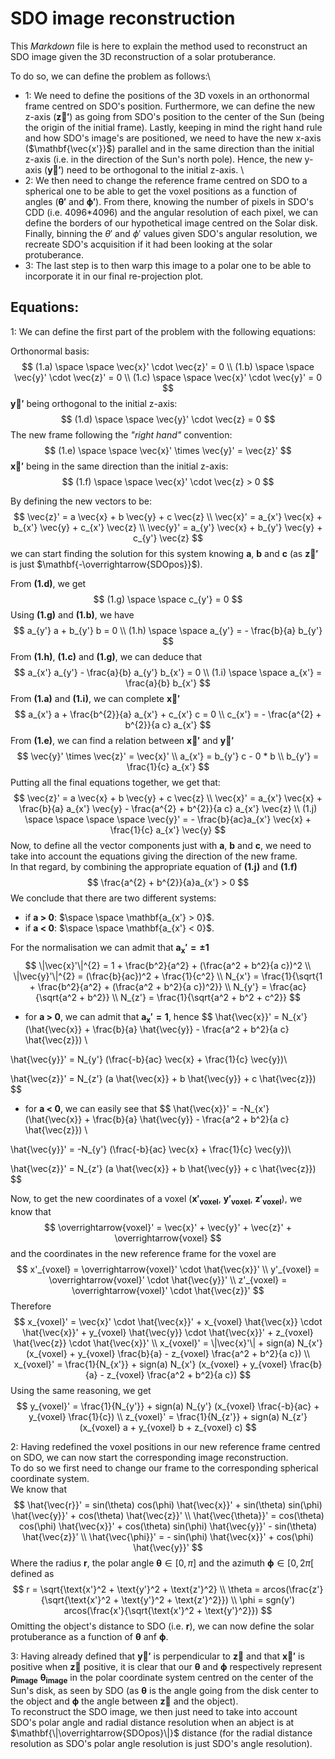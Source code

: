 # SDO image reconstruction

This *Markdown* file is here to explain the method used to reconstruct an SDO image given the 3D reconstruction of a solar protuberance. 

To do so, we can define the problem as follows:\
 - 1: We need to define the positions of the 3D voxels in an orthonormal frame centred on SDO's position. Furthermore, we can define the new z-axis ($\mathbf{\vec{z}'}$) as going from 
SDO's position to the center of the Sun (being the origin of the initial frame). Lastly, keeping in mind the right hand rule and how SDO's image's are positioned, we need
to have the new x-axis ($\mathbf{\vec{x'}}$) parallel and in the same direction than the initial z-axis (i.e. in the direction of the Sun's north pole). Hence, the new y-axis ($\mathbf{\vec{y}'}$) need to be orthogonal to the initial z-axis. \
 - 2: We then need to change the reference frame centred on SDO to a spherical one to be able to get the voxel positions as a function of angles ($\mathbf{\theta'}$ and $\mathbf{\phi'}$). From there, knowing the number of pixels in SDO's CDD (i.e. 4096*4096) and the angular resolution of each pixel, we can define the borders of our hypothetical image
centred on the Solar disk. Finally, binning the $\theta'$ and $\phi'$ values given SDO's angular resolution, we recreate SDO's acquisition if it had been looking at the solar protuberance. 
 - 3: The last step is to then warp this image to a polar one to be able to incorporate it in our final re-projection plot.


## Equations:

1: We can define the first part of the problem with the following equations:

Orthonormal basis:
$$
(1.a) \space \space \vec{x}' \cdot \vec{z}' = 0 \\
(1.b) \space \space \vec{y}' \cdot \vec{z}' = 0 \\
(1.c) \space \space \vec{x}' \cdot \vec{y}' = 0
$$
$\mathbf{\vec{y}'}$ being orthogonal to the initial z-axis:
$$
(1.d) \space \space \vec{y}' \cdot \vec{z} = 0
$$
The new frame following the *"right hand"* convention:
$$
(1.e) \space \space \vec{x}' \times \vec{y}' = \vec{z}'
$$
$\mathbf{\vec{x}'}$ being in the same direction than the initial z-axis:
$$
(1.f) \space \space \vec{x}' \cdot \vec{z} > 0
$$

By defining the new vectors to be: 
$$
\vec{z}' = a \vec{x} + b \vec{y} + c \vec{z} \\ 
\vec{x}' = a_{x'} \vec{x} + b_{x'} \vec{y} + c_{x'} \vec{z} \\
\vec{y}' = a_{y'} \vec{x} + b_{y'} \vec{y} + c_{y'} \vec{z}
$$
we can start finding the solution for this system knowing **a**, **b** and **c** (as $\mathbf{\vec{z}'}$ is just $\mathbf{-\overrightarrow{SDOpos}}$).

From **(1.d)**, we get
$$
(1.g) \space \space c_{y'} = 0
$$
Using **(1.g)** and **(1.b)**, we have
$$
a_{y'} a + b_{y'} b = 0 \\ 
(1.h) \space \space a_{y'} = - \frac{b}{a} b_{y'}
$$
From **(1.h)**, **(1.c)** and **(1.g)**, we can deduce that
$$
a_{x'} a_{y'} - \frac{a}{b} a_{y'} b_{x'} = 0 \\
(1.i) \space \space a_{x'} = \frac{a}{b} b_{x'}
$$
From **(1.a)** and **(1.i)**, we can complete $\mathbf{\vec{x}'}$
$$
a_{x'} a + \frac{b^{2}}{a} a_{x'} + c_{x'} c = 0 \\
c_{x'} = - \frac{a^{2} + b^{2}}{a c} a_{x'}
$$
From **(1.e)**, we can find a relation between $\mathbf{\vec{x}'}$ and $\mathbf{\vec{y}'}$
$$
\vec{y}' \times \vec{z}' = \vec{x}' \\
a_{x'} = b_{y'} c - 0 * b \\
b_{y'} = \frac{1}{c} a_{x'} 
$$
Putting all the final equations together, we get that:
$$
\vec{z}' = a \vec{x} + b \vec{y} + c \vec{z} \\
\vec{x}' = a_{x'} \vec{x} + \frac{b}{a} a_{x'} \vec{y} - \frac{a^{2} + b^{2}}{a c} a_{x'} \vec{z} \\
(1.j) \space \space \space \space \vec{y}' = - \frac{b}{ac}a_{x'} \vec{x} + \frac{1}{c} a_{x'} \vec{y}
$$
Now, to define all the vector components just with **a**, **b** and **c**, we need to take into account the equations giving the direction of the new frame. \
In that regard, by combining the appropriate equation of **(1.j)** and **(1.f)**
$$
\frac{a^{2} + b^{2}}{a}a_{x'} > 0
$$
We conclude that there are two different systems:
 - if **a > 0**: $\space \space \mathbf{a_{x'} > 0}$.
 - if **a < 0**: $\space \space \mathbf{a_{x'} < 0}$.

For the normalisation we can admit that $\mathbf{a_x' = \pm 1}$
$$
\|\vec{x}'\|^{2} = 1 + \frac{b^2}{a^2} + (\frac{a^2 + b^2}{a c})^2 \\
\|\vec{y}'\|^{2} = (\frac{b}{ac})^2 + \frac{1}{c^2} \\
N_{x'} = \frac{1}{\sqrt{1 + \frac{b^2}{a^2} + (\frac{a^2 + b^2}{a c})^2}} \\
N_{y'} = \frac{ac}{\sqrt{a^2 + b^2}} \\
N_{z'} = \frac{1}{\sqrt{a^2 + b^2 + c^2}}
$$

 - for **a > 0**, we can admit that $\mathbf{a_x' = 1}$, hence
$$
\hat{\vec{x}}' = N_{x'} (\hat{\vec{x}} + \frac{b}{a} \hat{\vec{y}} - \frac{a^2 + b^2}{a c} \hat{\vec{z}}) \\

\hat{\vec{y}}' = N_{y'} (\frac{-b}{ac} \vec{x} + \frac{1}{c} \vec{y})\\

\hat{\vec{z}}' = N_{z'} (a \hat{\vec{x}} + b \hat{\vec{y}} + c \hat{\vec{z}})
$$
 - for **a < 0**, we can easily see that
$$
\hat{\vec{x}}' = -N_{x'} (\hat{\vec{x}} + \frac{b}{a} \hat{\vec{y}} - \frac{a^2 + b^2}{a c} \hat{\vec{z}}) \\

\hat{\vec{y}}' = -N_{y'} (\frac{-b}{ac} \vec{x} + \frac{1}{c} \vec{y})\\

\hat{\vec{z}}' = N_{z'} (a \hat{\vec{x}} + b \hat{\vec{y}} + c \hat{\vec{z}})
$$

Now, to get the new coordinates of a voxel ($\mathbf{x'_{voxel}}$, $\mathbf{y'_{voxel}}$, $\mathbf{z'_{voxel}}$), we know that
$$
\overrightarrow{voxel}' = \vec{x}' + \vec{y}' + \vec{z}' + \overrightarrow{voxel}
$$
and the coordinates in the new reference frame for the voxel are
$$
x'_{voxel} = \overrightarrow{voxel}' \cdot \hat{\vec{x}}' \\
y'_{voxel} = \overrightarrow{voxel}' \cdot \hat{\vec{y}}' \\
z'_{voxel} = \overrightarrow{voxel}' \cdot \hat{\vec{z}}'
$$
Therefore
$$
x_{voxel}' = \vec{x}' \cdot \hat{\vec{x}}' + x_{voxel} \hat{\vec{x}} \cdot \hat{\vec{x}}' + y_{voxel} \hat{\vec{y}} \cdot \hat{\vec{x}}' + z_{voxel} \hat{\vec{z}} \cdot \hat{\vec{x}}' \\
x_{voxel}' = \|\vec{x}'\| + sign(a) N_{x'} (x_{voxel} + y_{voxel} \frac{b}{a} - z_{voxel} \frac{a^2 + b^2}{a c}) \\
x_{voxel}' = \frac{1}{N_{x'}} + sign(a) N_{x'} (x_{voxel} + y_{voxel} \frac{b}{a} - z_{voxel} \frac{a^2 + b^2}{a c})
$$
Using the same reasoning, we get
$$
y_{voxel}' = \frac{1}{N_{y'}} + sign(a) N_{y'} (x_{voxel} \frac{-b}{ac} + y_{voxel} \frac{1}{c}) \\
z_{voxel}' = \frac{1}{N_{z'}} + sign(a) N_{z'} (x_{voxel} a + y_{voxel} b + z_{voxel} c)
$$

2: Having redefined the voxel positions in our new reference frame centred on SDO, we can now start the corresponding image reconstruction. \
To do so we first need to change our frame to the corresponding spherical coordinate system. \
We know that
$$
\hat{\vec{r}}' = sin(\theta) cos(\phi) \hat{\vec{x}}' + sin(\theta) sin(\phi) \hat{\vec{y}}' + cos(\theta) \hat{\vec{z}}' \\
\hat{\vec{\theta}}' = cos(\theta) cos(\phi) \hat{\vec{x}}' + cos(\theta) sin(\phi) \hat{\vec{y}}' - sin(\theta) \hat{\vec{z}}' \\
\hat{\vec{\phi}}' = - sin(\phi) \hat{\vec{x}}' + cos(\phi) \hat{\vec{y}}'
$$
Where the radius $\mathbf{r}$, the polar angle $\mathbf{\theta} \in [0, \pi]$ and the azimuth $\mathbf{\phi} \in [0, 2\pi[$ defined as 
$$
r = \sqrt{\text{x'}^2 + \text{y'}^2 + \text{z'}^2} \\
\theta = arcos(\frac{z'}{\sqrt{\text{x'}^2 + \text{y'}^2 + \text{z'}^2}}) \\
\phi = sgn(y') arcos(\frac{x'}{\sqrt{\text{x'}^2 + \text{y'}^2}})
$$
Omitting the object's distance to SDO (i.e. **r**), we can now define the solar protuberance as a function of $\mathbf{\theta}$ anf $\mathbf{\phi}$.

3: Having already defined that $\mathbf{\vec{y}'}$ is perpendicular to $\mathbf{\vec{z}}$ and that $\mathbf{\vec{x}'}$ is positive when $\mathbf{\vec{z}}$ positive, it is clear that our $\mathbf{\theta}$ and $\mathbf{\phi}$ respectively represent $\mathbf{\rho_{image}}$ $\mathbf{\theta_{image}}$ in the polar coordinate system centred on the center of the Sun's disk, as seen by SDO (as $\mathbf{\theta}$ is the angle going from the disk center to the object and $\mathbf{\phi}$ the angle between $\mathbf{\vec{z}}$ and the object). \
To reconstruct the SDO image, we then just need to take into account SDO's polar angle and radial distance resolution when an abject is at $\mathbf{\|\overrightarrow{SDOpos}\|}$ distance (for the radial distance resolution as SDO's polar angle resolution is just SDO's angle resolution).
